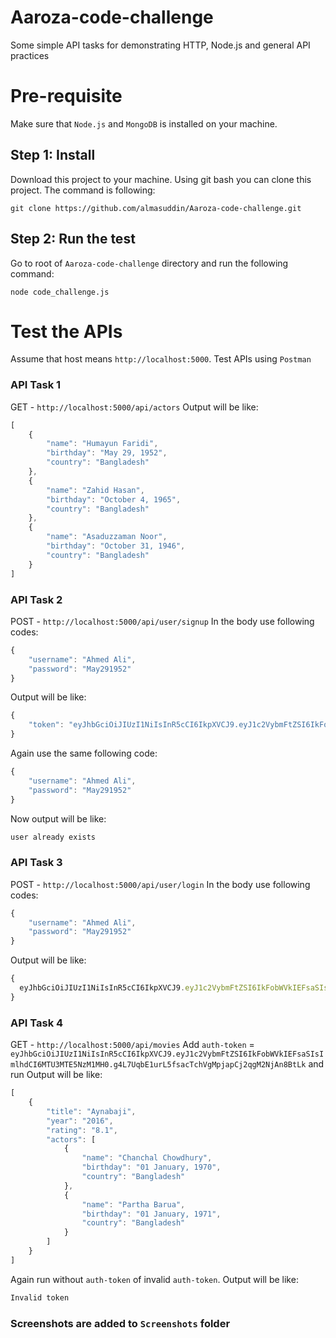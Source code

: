 # Aaroza-code-challenge
Some simple API tasks for demonstrating HTTP, Node.js and general API practices

# Pre-requisite
Make sure that `Node.js` and `MongoDB` is installed on your machine.
## Step 1: Install
Download this project to your machine. Using git bash you can clone this project. The command is following:
```
git clone https://github.com/almasuddin/Aaroza-code-challenge.git
```
## Step 2: Run the test
Go to root of `Aaroza-code-challenge` directory and run the following command:
```
node code_challenge.js
```

# Test the APIs
Assume that host means `http://localhost:5000`. Test APIs using `Postman`

### API Task 1
GET - `http://localhost:5000/api/actors`
Output will be like:
```js
[
    {
        "name": "Humayun Faridi",
        "birthday": "May 29, 1952",
        "country": "Bangladesh"
    },
    {
        "name": "Zahid Hasan",
        "birthday": "October 4, 1965",
        "country": "Bangladesh"
    },
    {
        "name": "Asaduzzaman Noor",
        "birthday": "October 31, 1946",
        "country": "Bangladesh"
    }
]
```

### API Task 2
POST - `http://localhost:5000/api/user/signup`
In the body use following codes:
```js
{
    "username": "Ahmed Ali",
    "password": "May291952"
}
```
Output will be like:
```js
{
    "token": "eyJhbGciOiJIUzI1NiIsInR5cCI6IkpXVCJ9.eyJ1c2VybmFtZSI6IkFobWVkIEFsaSIsImlhdCI6MTU3MTE5NzA4MH0.8VwFIZ7HJVwtrfVApgO7obhPnyw8cqcR0qQyjbqNWKI"
}
```
Again use the same following code:
```js
{
    "username": "Ahmed Ali",
    "password": "May291952"
}
```
Now output will be like:
```js
user already exists
```

### API Task 3
POST - `http://localhost:5000/api/user/login`
In the body use following codes:
```js
{
    "username": "Ahmed Ali",
    "password": "May291952"
}
```
Output will be like:
```js
{
  eyJhbGciOiJIUzI1NiIsInR5cCI6IkpXVCJ9.eyJ1c2VybmFtZSI6IkFobWVkIEFsaSIsImlhdCI6MTU3MTE5NzM1MH0.g4L7UqbE1urL5fsacTchVgMpjapCj2qgM2NjAn8BtLk
}
```
### API Task 4
GET - `http://localhost:5000/api/movies`
Add `auth-token` = `eyJhbGciOiJIUzI1NiIsInR5cCI6IkpXVCJ9.eyJ1c2VybmFtZSI6IkFobWVkIEFsaSIsImlhdCI6MTU3MTE5NzM1MH0.g4L7UqbE1urL5fsacTchVgMpjapCj2qgM2NjAn8BtLk` and run
Output will be like:
```js
[
    {
        "title": "Aynabaji",
        "year": "2016",
        "rating": "8.1",
        "actors": [
            {
                "name": "Chanchal Chowdhury",
                "birthday": "01 January, 1970",
                "country": "Bangladesh"
            },
            {
                "name": "Partha Barua",
                "birthday": "01 January, 1971",
                "country": "Bangladesh"
            }
        ]
    }
]
```
Again run without `auth-token` of invalid `auth-token`. Output will be like:
```js
Invalid token
```

### Screenshots are added to `Screenshots` folder